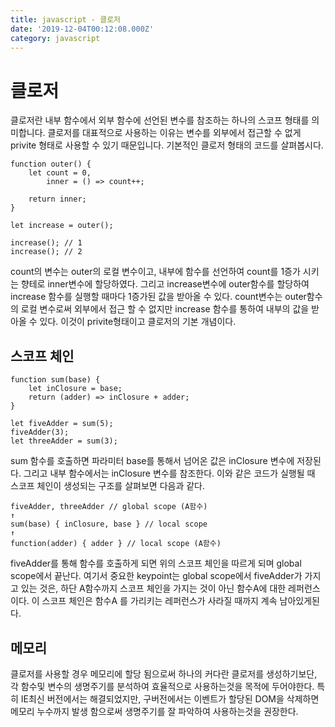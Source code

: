 ```yaml
---
title: javascript - 클로저
date: '2019-12-04T00:12:08.000Z'
category: javascript
---
```


# 클로저

클로저란 내부 함수에서 외부 함수에 선언된 변수를 참조하는 하나의 스코프 형태를 의미합니다. 클로저를 대표적으로 사용하는 이유는 변수를 외부에서 접근할 수 없게 privite 형태로 사용할 수 있기 때문입니다. 기본적인 클로저 형태의 코드를 살펴봅시다. 

```text
function outer() {
    let count = 0,
        inner = () => count++;

    return inner;
}

let increase = outer();

increase(); // 1
increase(); // 2
```

count의 변수는 outer의 로컬 변수이고, 내부에 함수를 선언하여 count를 1증가 시키는 향테로 inner변수에 할당하였다. 그리고 increase변수에 outer함수를 할당하여 increase 함수를 실행할 때마다 1증가된 값을 받아올 수 있다. count변수는 outer함수의 로컬 변수로써 외부에서 접근 할 수 없지만 increase 함수를 통하여 내부의 값을 받아올 수 있다. 이것이 privite형태이고 클로저의 기본 개념이다.

## 스코프 체인

```text
function sum(base) {
    let inClosure = base;
    return (adder) => inClosure + adder;
}

let fiveAdder = sum(5);
fiveAdder(3);
let threeAdder = sum(3);
```

sum 함수를 호출하면 파라미터 base를 통해서 넘어온 값은 inClosure 변수에 저장된다. 그리고 내부 함수에서는 inClosure 변수를 참조한다. 이와 같은 코드가 실행될 때 스코프 체인이 생성되는 구조를 살펴보면 다음과 같다.

```text
fiveAdder, threeAdder // global scope (A함수)
↑  
sum(base) { inClosure, base } // local scope  
↑  
function(adder) { adder } // local scope (A함수)
```

fiveAdder를 통해 함수를 호출하게 되면 위의 스코프 체인을 따르게 되며 global scope에서 끝난다. 여기서 중요한 keypoint는 global scope에서 fiveAdder가 가지고 있는 것은, 하단 A함수까지 스코프 체인을 가지는 것이 아닌 함수A에 대한 레퍼런스이다. 이 스코프 체인은 함수A 를 가리키는 레퍼런스가 사라질 때까지 계속 남아있게된다.

## 메모리

클로저를 사용할 경우 메모리에 할당 됨으로써 하나의 커다란 클로저를 생성하기보단, 각 함수및 변수의 생명주기를 분석하여 효율적으로 사용하는것을 목적에 두어야한다. 특히 IE최신 버전에서는 해결되었지만, 구버전에서는 이벤트가 할당된 DOM을 삭제하면 메모리 누수까지 발생 함으로써 생명주기를 잘 파악하여 사용하는것을 권장한다.

